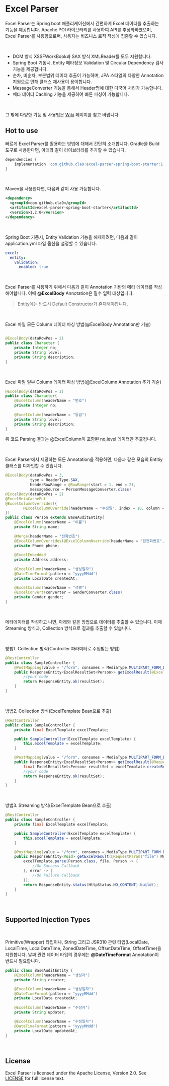Excel Parser
===

Excel Parser는 Spring boot 애플리케이션에서 간편하게 Excel 데이터를 추출하는 기능을 제공합니다.
Apache POI 라이브러리를 사용하여 API를 추상화하였으며, Excel Parser를 사용함으로써, 사용자는 비즈니스 로직 작성에 집중할 수 있습니다.

<br />

- DOM 방식 XSSFWorkBook과 SAX 방식 XMLReader를 모두 지원합니다.
- Spring Boot 기동시, Entity 메타정보 Validation 및 Circular Dependency 검사 기능을 제공합니다.
- 순차, 비순차, 부분범위 데이터 추출이 가능하며, JPA 스타일의 다양한 Annotation 지원으로 인해 클래스 재사용이 용이합니다.
- MessageConverter 기능을 통해서 Header명에 대한 다국어 처리가 가능합니다.
- 메타 데이터 Caching 기능을 제공하여 빠른 파싱이 가능합니다.

<br />

그 밖에 다양한 기능 및 사용법은 [Wiki](https://github.com/cla9/excel-parser-spring-boot-starter/wiki) 페이지를 참고 바랍니다.

Hot to use
---

빠르게 Excel Parser를 활용하는 방법에 대해서 간단히 소개합니다.
Gradle을 Build 도구로 사용한다면, 아래와 같이 라이브러리를 추가할 수 있습니다.


```groovy
dependencies {
    implementation 'com.github.cla9:excel-parser-spring-boot-starter:1.2.0'
}    
```

<br />

Maven을 사용한다면, 다음과 같이 사용 가능합니다.


```xml
<dependency>
  <groupId>com.github.cla9</groupId>
  <artifactId>excel-parser-spring-boot-starter</artifactId>
  <version>1.2.0</version>
</dependency>
```

<br />

Spring Boot 기동시, Entity Validation 기능을 해제하려면, 다음과 같이 application.yml 파일 옵션을 설정할 수 있습니다.    


```yaml
excel:
  entity:
    validation:
      enabled: true
```

<br />


Excel Parser를 사용하기 위해서 다음과 같이 Annotation 기반의 메타 데이터를 작성해야합니다. 이때 __@ExcelBody__ Annotation은 필수 입력 대상입니다.
> Entity에는 반드시 Default Constructor가 존재해야합니다.

<br />

Excel 파일 모든 Column 데이터 파싱 방법(@ExcelBody Annotation만 기술)
```java

@ExcelBody(dataRowPos = 2)
public class Character {
    private Integer no;
    private String level;
    private String description;
}
```

<br />

Excel 파일 일부 Column 데이터 파싱 방법(@ExcelColumn Annotation 추가 기술)

```java
@ExcelBody(dataRowPos = 2)
public class Character{
    @ExcelColumn(headerName = "번호")
    private Integer no;
    
    @ExcelColumn(headerName = "등급")
    private String level;
    private String description;
}
```

위 코드 Parsing 결과는 @ExcelColumn이 포함된 no,level 데이터만 추출됩니다.

<br />

Excel Parser에서 제공하는 모든 Annotation을 적용하면, 다음과 같은 모습의 Entitiy 클래스를 디자인할 수 있습니다.  


```java
@ExcelBody(dataRowPos = 3, 
           type = ReaderType.SAX,
           headerRowRange = @RowRange(start = 1, end = 2),
           messageSource = PersonMessageConverter.class)
@ExcelBody(dataRowPos = 2)
@ExcelMetaCachePut
@ExcelColumnOverrides({      
        @ExcelColumnOverride(headerName = "수정일", index = 10, column = @ExcelColumn(headerName = "수정일자"))
})
public class Person extends BaseAuditEntity{
    @ExcelColumn(headerName = "이름")
    private String name;
    
    @Merge(headerName = "전화번호")
    @ExcelColumnOverrides(@ExcelColumnOverride(headerName = "집전화번호", index = 5, column = @ExcelColumn(headerName = "휴대전화번호", index = 4)))
    private Phone phone;
    
    @ExcelEmbedded
    private Address address;
    
    @ExcelColumn(headerName = "생성일자")
    @DateTimeFormat(pattern = "yyyyMMdd")
    private LocalDate createdAt;
    
    @ExcelColumn(headerName = "성별")
    @ExcelConvert(converter = GenderConverter.class)
    private Gender gender;
}
```

<br />

메타데이터를 작성하고 나면, 아래와 같은 방법으로 데이터를 추출할 수 있습니다. 이때 Streaming 방식과, Collection 방식으로 결과를 추출할 수 있습니다.

<br />

방법1. Collection 방식(Controller 파라미터로 주입받는 방법)
```java
@RestController
public class SampleController {
    @PostMapping(value = "/form", consumes = MediaType.MULTIPART_FORM_DATA_VALUE)
    public ResponseEntity<ExcelResultSet<Person>> getExcelResult(@ExcelRequestBody ExcelResultSet<Person> resultSet) {
        //your code
        return ResponseEntity.ok(resultSet);
    }
}
```

<br />

방법2. Collection 방식(ExcelTemplate Bean으로 추출)

```java
@RestController
public class SampleController {
    private final ExcelTemplate excelTemplate;

    public SampleController(ExcelTemplate excelTemplate) {
        this.excelTemplate = excelTemplate;
    }

    @PostMapping(value = "/form", consumes = MediaType.MULTIPART_FORM_DATA_VALUE)
    public ResponseEntity<ExcelResultSet<Person>> getExcelResult(@RequestParam("file") MultipartFile file) {
        final ExcelResultSet<Person> resultSet = excelTemplate.createResultSet(Person.class, file);
        //your code
        return ResponseEntity.ok(resultSet);
    }
}
```

<br />

방법3. Streaming 방식(ExcelTemplate Bean으로 추출)

```java
@RestController
public class SampleController {
    private final ExcelTemplate excelTemplate;

    public SampleController(ExcelTemplate excelTemplate) {
        this.excelTemplate = excelTemplate;
    }

    @PostMapping(value = "/form", consumes = MediaType.MULTIPART_FORM_DATA_VALUE)
    public ResponseEntity<Void> getExcelResult(@RequestParam("file") MultipartFile file) {
        excelTemplate.parse(Person.class, file, Person -> {
            //On Success Callback
        }, error -> {
            //On Failure Callback
        });
        return ResponseEntity.status(HttpStatus.NO_CONTENT).build();
    }
}
```

<br />

Supported Injection Types
---


<br />

Primitive(Wrapper) 타입이나, String 그리고 JSR310 관련 타입(LocalDate, LocalTime, LocalDateTime, ZonedDateTime, OffsetDateTime, OffsetTime)을 지원합니다.
날짜 관련 데이터 타입의 경우에는 __@DateTimeFormat__ Annotation이 반드시 필요합니다.


```java
public class BaseAuditEntity {
    @ExcelColumn(headerName = "생성자")
    private String creator;

    @ExcelColumn(headerName = "생성일자")
    @DateTimeFormat(pattern = "yyyyMMdd")
    private LocalDate createdAt;
   
    @ExcelColumn(headerName = "수정자")
    private String updater;

    @ExcelColumn(headerName = "수정일자")
    @DateTimeFormat(pattern = "yyyyMMdd")
    private LocalDate updatedAt;
}
```

<br />


License
---
Excel Parser is licensed under the Apache License, Version 2.0. See [LICENSE](https://github.com/cla9/excel-parser-spring-boot-starter/blob/master/LICENSE) for full license text.
